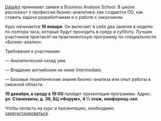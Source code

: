 [DataArt](https://vk.com/dataart) принимает заявки в Business Analysis School. В школе расскажут о профессии бизнес-аналитика: как создается ПО, как ставить задачи разработчикам и о работе с заказчиком.

Курс начинается **16 января**. Он включает в себя два занятия в неделю по полтора часа, которые будут проходить в среду и субботу. Лучших участников пригласят на практикантскую программу по специальности «Бизнес-анализ».

Требования к участникам:

— Аналитический склад ума.

— Владение английским не ниже Intermediate.

— Базовые теоретические знания бизнес-анализа или опыт работы в смежной области.

**19 декабря, в среду в 19:00** пройдет презентация программы. Адрес: **ул. Станкевича, д. 36, БЦ «Форум», 4 ½ этаж, конференц-зал**.

Чтобы попасть на курс и презентацию, необходимо [зарегистрироваться](https://vk.cc/8KJGku).